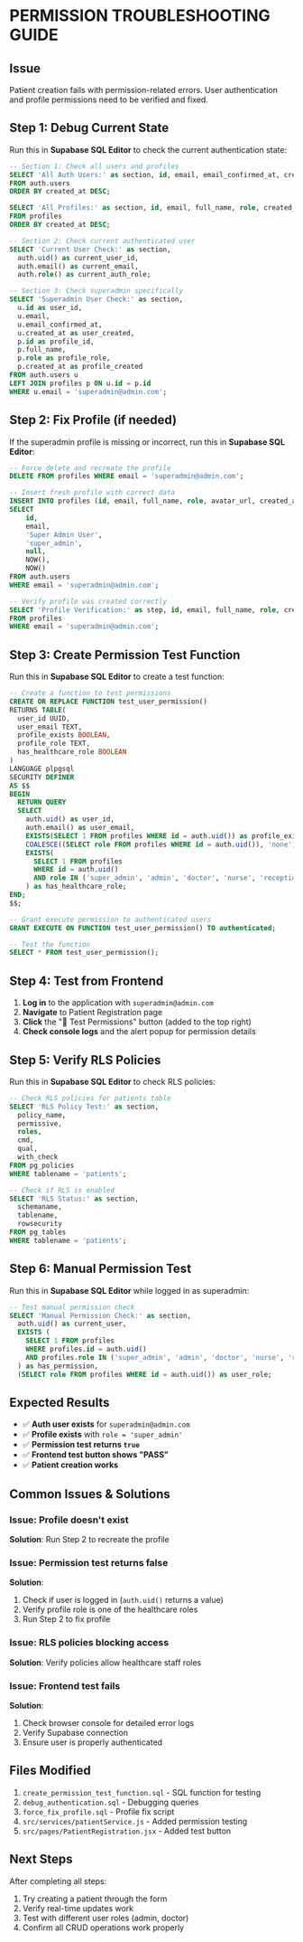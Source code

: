 # PERMISSION TROUBLESHOOTING GUIDE

## Issue

Patient creation fails with permission-related errors. User authentication and
profile permissions need to be verified and fixed.

## Step 1: Debug Current State

Run this in **Supabase SQL Editor** to check the current authentication state:

```sql
-- Section 1: Check all users and profiles
SELECT 'All Auth Users:' as section, id, email, email_confirmed_at, created_at
FROM auth.users
ORDER BY created_at DESC;

SELECT 'All Profiles:' as section, id, email, full_name, role, created_at
FROM profiles
ORDER BY created_at DESC;

-- Section 2: Check current authenticated user
SELECT 'Current User Check:' as section,
  auth.uid() as current_user_id,
  auth.email() as current_email,
  auth.role() as current_auth_role;

-- Section 3: Check superadmin specifically
SELECT 'Superadmin User Check:' as section,
  u.id as user_id,
  u.email,
  u.email_confirmed_at,
  u.created_at as user_created,
  p.id as profile_id,
  p.full_name,
  p.role as profile_role,
  p.created_at as profile_created
FROM auth.users u
LEFT JOIN profiles p ON u.id = p.id
WHERE u.email = 'superadmin@admin.com';
```

## Step 2: Fix Profile (if needed)

If the superadmin profile is missing or incorrect, run this in **Supabase SQL
Editor**:

```sql
-- Force delete and recreate the profile
DELETE FROM profiles WHERE email = 'superadmin@admin.com';

-- Insert fresh profile with correct data
INSERT INTO profiles (id, email, full_name, role, avatar_url, created_at, updated_at)
SELECT
    id,
    email,
    'Super Admin User',
    'super_admin',
    null,
    NOW(),
    NOW()
FROM auth.users
WHERE email = 'superadmin@admin.com';

-- Verify profile was created correctly
SELECT 'Profile Verification:' as step, id, email, full_name, role, created_at
FROM profiles
WHERE email = 'superadmin@admin.com';
```

## Step 3: Create Permission Test Function

Run this in **Supabase SQL Editor** to create a test function:

```sql
-- Create a function to test permissions
CREATE OR REPLACE FUNCTION test_user_permission()
RETURNS TABLE(
  user_id UUID,
  user_email TEXT,
  profile_exists BOOLEAN,
  profile_role TEXT,
  has_healthcare_role BOOLEAN
)
LANGUAGE plpgsql
SECURITY DEFINER
AS $$
BEGIN
  RETURN QUERY
  SELECT
    auth.uid() as user_id,
    auth.email() as user_email,
    EXISTS(SELECT 1 FROM profiles WHERE id = auth.uid()) as profile_exists,
    COALESCE((SELECT role FROM profiles WHERE id = auth.uid()), 'none') as profile_role,
    EXISTS(
      SELECT 1 FROM profiles
      WHERE id = auth.uid()
      AND role IN ('super_admin', 'admin', 'doctor', 'nurse', 'receptionist')
    ) as has_healthcare_role;
END;
$$;

-- Grant execute permission to authenticated users
GRANT EXECUTE ON FUNCTION test_user_permission() TO authenticated;

-- Test the function
SELECT * FROM test_user_permission();
```

## Step 4: Test from Frontend

1. **Log in** to the application with `superadmin@admin.com`
2. **Navigate** to Patient Registration page
3. **Click** the "🔐 Test Permissions" button (added to the top right)
4. **Check console logs** and the alert popup for permission details

## Step 5: Verify RLS Policies

Run this in **Supabase SQL Editor** to check RLS policies:

```sql
-- Check RLS policies for patients table
SELECT 'RLS Policy Test:' as section,
  policy_name,
  permissive,
  roles,
  cmd,
  qual,
  with_check
FROM pg_policies
WHERE tablename = 'patients';

-- Check if RLS is enabled
SELECT 'RLS Status:' as section,
  schemaname,
  tablename,
  rowsecurity
FROM pg_tables
WHERE tablename = 'patients';
```

## Step 6: Manual Permission Test

Run this in **Supabase SQL Editor** while logged in as superadmin:

```sql
-- Test manual permission check
SELECT 'Manual Permission Check:' as section,
  auth.uid() as current_user,
  EXISTS (
    SELECT 1 FROM profiles
    WHERE profiles.id = auth.uid()
    AND profiles.role IN ('super_admin', 'admin', 'doctor', 'nurse', 'receptionist')
  ) as has_permission,
  (SELECT role FROM profiles WHERE id = auth.uid()) as user_role;
```

## Expected Results

-  ✅ **Auth user exists** for `superadmin@admin.com`
-  ✅ **Profile exists** with `role = 'super_admin'`
-  ✅ **Permission test returns `true`**
-  ✅ **Frontend test button shows "PASS"**
-  ✅ **Patient creation works**

## Common Issues & Solutions

### Issue: Profile doesn't exist

**Solution**: Run Step 2 to recreate the profile

### Issue: Permission test returns false

**Solution**:

1. Check if user is logged in (`auth.uid()` returns a value)
2. Verify profile role is one of the healthcare roles
3. Run Step 2 to fix profile

### Issue: RLS policies blocking access

**Solution**: Verify policies allow healthcare staff roles

### Issue: Frontend test fails

**Solution**:

1. Check browser console for detailed error logs
2. Verify Supabase connection
3. Ensure user is properly authenticated

## Files Modified

1. `create_permission_test_function.sql` - SQL function for testing
2. `debug_authentication.sql` - Debugging queries
3. `force_fix_profile.sql` - Profile fix script
4. `src/services/patientService.js` - Added permission testing
5. `src/pages/PatientRegistration.jsx` - Added test button

## Next Steps

After completing all steps:

1. Try creating a patient through the form
2. Verify real-time updates work
3. Test with different user roles (admin, doctor)
4. Confirm all CRUD operations work properly
